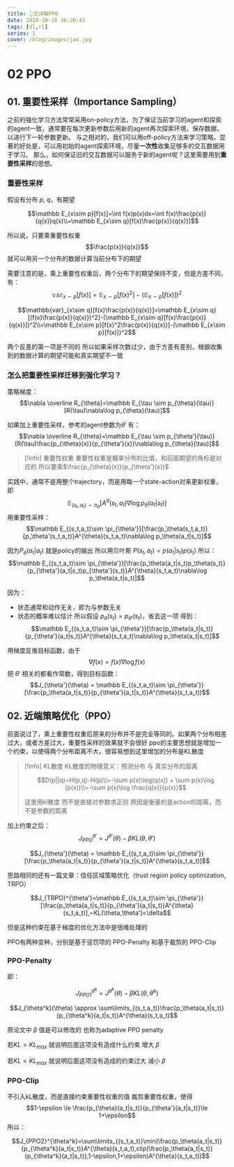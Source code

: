 ```yaml
---
title: 👆文详解PPO 
date: 2024-10-18 16:26:43
tags: [dl,rl]
series: 1
cover: /blog/images/jax.jpg
---
```

# 02 PPO

## 01. 重要性采样（Importance Sampling）

之前的强化学习方法常常采用on-policy方法，为了保证当前学习的agent和探索的agent一致，通常要在每次更新参数后用新的agent再次探索环境，保存数据，以进行下一轮参数更新。
与之相对的，我们可以用off-policy方法来学习策略。显著的好处是，可以用初始的agent探索环境，尽量**一次性**收集足够多的交互数据用于学习。
那么，如何保证旧的交互数据可以服务于新的agent呢？这里需要用到**重要性采样**的思想。
### 重要性采样

假设有分布 $p$, $q$，有期望

$$\mathbb E_{x\sim p}[f(x)]=\int f(x)p(x)dx=\int f(x)\frac{p(x)}{q(x)}q(x)\\=\mathbb E_{x\sim q}[f(x)\frac{p(x)}{q(x)}]$$

所以说，只要乘重要性权重$$\frac{p(x)}{q(x)}$$
就可以用另一个分布的数据计算当前分布下的期望

需要注意的是，乘上重要性权重后，两个分布下的期望保持不变，但是方差不同，有：
$$\mathbb{var}_{x\sim p}[f(x)]=\mathbb E_{x\sim p}[f(x)^2]-(\mathbb E_{x\sim p}[f(x)])^2$$

$$\mathbb{var}_{x\sim q}[f(x)\frac{p(x)}{q(x)}]=\mathbb E_{x\sim q}[(f(x)\frac{p(x)}{q(x)})^2]-(\mathbb E_{x\sim q}[f(x)\frac{p(x)}{q(x)}])^2\\=\mathbb E_{x\sim p}[f(x)^2\frac{p(x)}{q(x)}]-(\mathbb E_{x\sim p}[f(x)])^2$$

两个反差的第一项是不同的 所以如果采样次数过少，由于方差有差别，根据收集到的数据计算的期望可能和真实期望不一致

### 怎么把重要性采样迁移到强化学习？

策略梯度：
$$\nabla \overline R_{\theta}=\mathbb E_{\tau \sim p_{\theta}(\tau)}[R(\tau)\nabla\log p_{\theta}(\tau)]$$

如果加上重要性采样，参考的agent参数为$\theta'$
有：
$$\nabla \overline R_{\theta}=\mathbb E_{\tau \sim p_{\theta’}(\tau)}[R(\tau)\frac{p_{\theta}(x)}{p_{\theta'}(x)}\nabla\log p_{\theta}(\tau)]$$

> [!info] 重要性权重
> 重要性权重是概率分布的比值，和前面期望的角标是对应的
> 所以要乘$\frac{p_{\theta}(x)}{p_{\theta'}(x)}$

实践中，通常不是用整个trajectory，而是用每一个state-action对来更新权重，即
$$\mathbb E_{(s_t,a_t)\sim \pi_{\theta}}[A^{\theta}(s_t,a_t)\nabla\log p_\theta(a_t|s_t)]$$
用重要性采样：
$$\mathbb E_{(s_t,a_t)\sim \pi_{\theta'}}[\frac{p_\theta(s_t,a_t)}{p_\theta'(s_t,a_t)}A^{\theta}(s_t,a_t)\nabla\log p_\theta(a_t|s_t)]$$

因为$P_\theta(a_t|a_t)$ 就是policy的输出
所以用贝叶斯
$P(s_t,a_t) = p(a_t|s_t)p(s_t)$
所以：
$$\mathbb E_{(s_t,a_t)\sim \pi_{\theta'}}[\frac{p_\theta(a_t|s_t)p_\theta(s_t)}{p_{\theta'}(a_t|s_t)p_{\theta'}(s_t)}A^{\theta}(s_t,a_t)\nabla\log p_\theta(a_t|s_t)]$$

因为：
- 状态通常和动作无关，即为与参数无关
- 状态的概率难以估计
所以假设 $p_\theta(s_t) = p_{\theta'}(s_t)$，省去这一项
得到：
$$\mathbb E_{(s_t,a_t)\sim \pi_{\theta'}}[\frac{p_\theta(a_t|s_t)}{p_{\theta'}(a_t|s_t)}A^{\theta}(s_t,a_t)\nabla\log p_\theta(a_t|s_t)]$$

用梯度反推目标函数，由于
$$\nabla f(x)=f(x)\nabla\log f(x)$$
把 $\theta'$ 相关的都看作常数，得到目标函数：
$$J_{\theta'}(\theta) = \mathbb E_{(s_t,a_t)\sim \pi_{\theta'}}[\frac{p_\theta(a_t|s_t)}{p_{\theta'}(a_t|s_t)}A^{\theta}(s_t,a_t))$$
## 02. 近端策略优化（PPO）

前面说过了，乘上重要性权重后原来的分布并不是完全等同的。如果两个分布相差过大，或者方差过大，重要性采样的效果就不会很好
ppo的主要思想就是增加一个约束，以使得两个分布距离不大，很容易想到这里增加的分布是KL散度

> [!info] KL散度
> KL散度的物理意义：预测分布 与 真实分布的距离
> 
> $$D(p||q)=H(p,q)-H(p)\\=-\sum p(x)\log(q(x)) + \sum p(x)\log (p(x))\\=-\sum p(x)\log \frac{q(x)}{p(x)}$$
> 
> 这里用kl散度 而不是直接对参数求正则 原因是衡量的是action的距离，而不是参数的距离

加上约束之后：
$$J_{PPO}^{\theta'}=J^{\theta'}(\theta)-\beta KL(\theta,\theta')$$

$$J_{\theta'}(\theta) = \mathbb E_{(s_t,a_t)\sim \pi_{\theta'}}[\frac{p_\theta(a_t|s_t)}{p_{\theta'}(a_t|s_t)}A^{\theta}(s_t,a_t)]$$

思路相同的还有一篇文章：信任区域策略优化（trust region policy optimization, TRPO）

$$J_{TRPO}^{\theta'}=\mathbb E_{(s_t,a_t)\sim \pi_{\theta'}}[\frac{p_\theta(a_t|s_t)}{p_{\theta'}(a_t|s_t)}A^{\theta}(s_t,a_t)],~KL(\theta,\theta')<\delta$$

但是这种约束在基于梯度的优化方法中是很难处理的

PPO有两种变种，分别是基于惩罚项的 PPO-Penalty 和基于裁剪的 PPO-Clip
### PPO-Penalty
即：

$$J_{PPO1}^{\theta^k}=J^{\theta^k}(\theta)-\beta KL(\theta,\theta^k)$$

$$J_{\theta^k}(\theta) \approx \sum\limits_{(s_t,a_t)}\frac{p_\theta(a_t|s_t)}{p_{\theta^k}(a_t|s_t)}A^{\theta}(s_t,a_t)$$

原论文中 $\beta$ 值是可以修改的 也称为adaptive PPO penalty

若$KL>KL_{max}$  就说明后面这项没有造成什么约束 增大 $\beta$

若$KL<KL_{max}$  就说明后面这项没有造成的约束过大 减小 $\beta$
### PPO-Clip
不引入kL散度，而是直接约束重要性权重的值
裁剪重要性权重，使得
$$1-\epsilon \le \frac{p_{\theta}(a_t|s_t)}{p_{\theta'}(a_t|s_t)}\le 1+\epsilon$$
所以：

$$J_{PPO2}^{\theta^k}=\sum\limits_{(s_t,a_t)}\min(\frac{p_\theta(a_t|s_t)}{p_{\theta^k}(a_t|s_t)}A^{\theta}(s_t,a_t),clip(\frac{p_\theta(a_t|s_t)}{p_{\theta^k}(a_t|s_t)},1-\epsilon,1+\epsilon)A^{\theta}(s_t,a_t))$$
